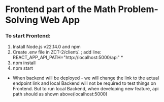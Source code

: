 # Frontend part of the Math Problem-Solving Web App

### To start Frontend: 
1. Install Node.js v22.14.0 and npm
2. Create .env file in ZCT-2/client/. ; add line: REACT_APP_API_PATH="http://localhost:5000/api" *
4. npm install
5. npm start

* When backend will be deployed - we will change the link to the actual endpoint link and local Backend will not be required to test things on Frontend. But to run local Backend, when developing new feature, api path should as shown above(localhost:5000)
